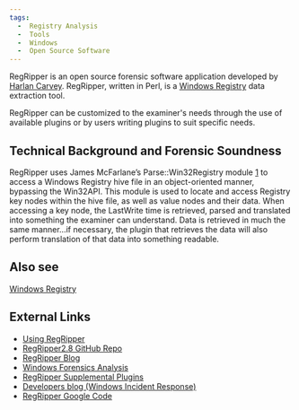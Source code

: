 ```yaml
---
tags:
  -  Registry Analysis
  -  Tools
  -  Windows
  -  Open Source Software
---
```

RegRipper is an open source forensic software application developed by
[Harlan Carvey](harlan_carvey.md). RegRipper, written in Perl,
is a [Windows Registry](windows_registry.md) data extraction
tool.

RegRipper can be customized to the examiner's needs through the use of
available plugins or by users writing plugins to suit specific needs.

## Technical Background and Forensic Soundness

RegRipper uses James McFarlane’s Parse::Win32Registry module
[1](https://metacpan.org/release/JMACFARLA/Parse-Win32Registry-0.40) to
access a Windows Registry hive file in an object-oriented manner,
bypassing the Win32API. This module is used to locate and access
Registry key nodes within the hive file, as well as value nodes and
their data. When accessing a key node, the LastWrite time is retrieved,
parsed and translated into something the examiner can understand. Data
is retrieved in much the same manner…if necessary, the plugin that
retrieves the data will also perform translation of that data into
something readable.

## Also see

[Windows Registry](windows_registry.md)

## External Links

- [Using RegRipper](http://windowsir.blogspot.com/2011/03/using-regripper.html)
- [RegRipper2.8 GitHub Repo](https://github.com/keydet89/RegRipper2.8)
- [RegRipper Blog](https://regripper.wordpress.com/)
- [Windows Forensics Analysis](https://code.google.com/archive/p/winforensicaanalysis)
- [RegRipper Supplemental Plugins](https://code.google.com/archive/p/regripperplugins)
- [Developers blog (Windows Incident Response)](http://windowsir.blogspot.com/)
- [RegRipper Google Code](https://code.google.com/archive/p/regripper)